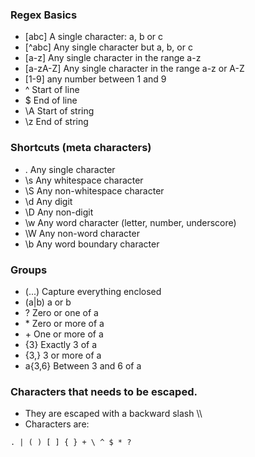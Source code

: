 ### Regex Basics

* [abc] A single character: a, b or c 
* [^abc] Any single character but a, b, or c 
* [a-z] Any single character in the range a-z 
* [a-zA-Z] Any single character in the range a-z or A-Z 
* [1-9] any number between 1 and 9
* ^ Start of line 
* $ End of line 
* \A Start of string 
* \z End of string


### Shortcuts (meta characters)

* . Any single character 
* \s Any whitespace character 
* \S Any non-whitespace character 
* \d Any digit 
* \D Any non-digit 
* \w Any word character (letter, number, underscore) 
* \W Any non-word character 
* \b Any word boundary character


### Groups
* (...) Capture everything enclosed
* (a|b) a or b 
* ? Zero or one of a 
* \* Zero or more of a 
* \+ One or more of a 
* {3} Exactly 3 of a 
* {3,} 3 or more of a 
* a{3,6} Between 3 and 6 of a


### Characters that needs to be escaped.
* They are escaped with a backward slash \\\
* Characters are:

```
. | ( ) [ ] { } + \ ^ $ * ?
```